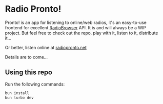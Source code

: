 # Radio Pronto!

Pronto! is an app for listening to online/web radios, it's an easy-to-use frontend for excellent [RadioBrowser](https://www.radio-browser.info) API. It is and will always be a WIP project. But feel free to check out the repo, play with it, listen to it, distribute it...

Or better, listen online at [radiopronto.net](https://radiopronto.net/)

Details are to come...

## Using this repo

Run the following commands:

```sh
bun install
bun turbo dev
```
